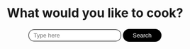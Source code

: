 <html>
  <head>
    <style>      
       .result {
            border-radius: 12px;
            border: 1px solid black;
            padding: 20px;
            max-width: 300px;
            flex-shrink: 0;
        }
        input {
            background: white;
            border: 2px solid transparent;
            outline: none;
            border-radius: 50px;
            padding-left: 10px;
            padding-right: 20px;
            padding-top: 5px;
            padding-bottom: 5px;
            border-radius: 12px;
            border: 1px solid black;
            color: #000;
            transition: 0.2s;
        }
        button {
            background: black;
            border: 2px solid transparent;
            outline: none;
            border-radius: 50px;
            padding-left: 20px;
            padding-right: 20px;
            padding-top: 5px;
            padding-bottom: 5px;
            color: #fff;
            cursor: pointer;
            transition: 0.2s;
        }
        #results {
            max-height: 500px;
            overflow: auto;
            display: flex;
            flex-direction: column;
            gap: 10px;
        }
        #instructions {
            display: none;
            justify-content: center;
            align-items: center;
            flex-direction: column;
            text-align: center;
            max-width: 400px;
            border: 1px solid black;
            border-radius: 12px;
            padding: 20px;
        }
        #search_page {
            display: flex;
            flex-direction: column;
            justify-content: center;
            align-items: center;
        }
        #review_page {
            display: none;
            flex-direction: column;
            justify-content: center;
            align-items: center;
        }
    </style>
</head>
<body>
    <!-- <div class="main-container"> -->
    <div id="search_page">
        <h1>What would you like to cook?</h1>
        <div>
            <input id="searchBar" type="text" placeholder="Type here">
            <button id="searchButton">Search</button>
        </div>
        <br>
        <div id="results">
        </div>
    </div>
    <div id="review_page">
        <button onclick="return_to_search();">Return To Search</button>
        <div>
            <input type="hidden" id="id" name="id" readonly>        
            <h4>You are reviewing: </h4>
            <input type="text" id="recipe" name="recipe" readonly>
            <b>Rating: </b>
            <input id="rating" type="text" placeholder="Rate out of 10">
            <b>Comment: </b>
            <input id="comment" type="text" placeholder="Add a short comment about your experience with this recipe">
            <b>User Name : </b>            
            <input id="name" type="text" placeholder=" ">
            <button id="submitReview" onclick="create_review()">Submit Review</button>
        </div>
        <br>
        <div id="result">
        </div>
    </div>
    <!-- </div> -->
</body>
<script>
    var logged_in = false;
    var recipies = {};
    const loadOnce = 0;
    ////////////////////////
      // prepare HTML result container for new output
    const resultContainer = document.getElementById("result");
    // prepare URL's to allow easy switch from deployment and localhost
    //const url = "http://localhost:8086/api/reviews"
    // const url = "https://recipies.duckdns.org/api/reviews"
    const url = "http://172.17.173.121:8086/api/reviews"
    //const url = "https://flask.nighthawkcodingsociety.com/api/reviews"
    const create_fetch = url + '/create';
    const read_fetch = url + '/';
    const delete_fetch = url + '/delete';  
    const update_fetch = url + '/update';    
    // Load reviews on page entry
    read_reviews();
    // Display Review Table, data is fetched from Backend Database
    function read_reviews() {
        // prepare fetch options
        const read_options = {
        method: 'GET', // *GET, POST, PUT, DELETE, etc.
        mode: 'cors', // no-cors, *cors, same-origin
        cache: 'default', // *default, no-cache, reload, force-cache, only-if-cached
        credentials: 'omit', // include, *same-origin, omit
        headers: {
            'Content-Type': 'application/json'
        },        
        };
        // fetch the data from API
        fetch(read_fetch, read_options)
        // response is a RESTful "promise" on any successful fetch
        .then(response => {
            // check for response errors
            if (response.status !== 200) {
                const errorMsg = 'Database read error: ' + response.status;
                console.log(errorMsg);
                //alert(response.status);
                // const tr = document.createElement("tr");
                // const td = document.createElement("td");
                // td.innerHTML = errorMsg;
                // tr.appendChild(td);
                // resultContainer.appendChild(tr);
                return;
            }
            // valid response will have json data
            response.json().then(data => {
                console.log(data);
                resultContainer.innerHTML = ''
                //Construct Table header
                const tr = document.createElement("tr");
                const col1 = document.createElement("td");
                const col2 = document.createElement("td")
                const col3 = document.createElement("td");
                const col4 = document.createElement("td");  
                const col5 = document.createElement("td"); 
                const col6 = document.createElement("td");                                       
                // obtain data that is specific to the API
                col1.innerHTML = "<span style='font-weight:bold'>Recipe Name</span>"; 
                col2.innerHTML = "<span style='font-weight:bold'>Review</span>";
                col3.innerHTML = "<span style='font-weight:bold'>Rating</span>"; 
                col4.innerHTML = "<span style='font-weight:bold'>User Name</span>";  
                col5.innerHTML = "<span style='font-weight:bold'>Update</span>";   
                col6.innerHTML = "<span style='font-weight:bold'>Delete</span>";                     
                // add HTML to container
                tr.appendChild(col1);
                tr.appendChild(col2);
                tr.appendChild(col3);
                tr.appendChild(col4);    
                tr.appendChild(col5);   
                tr.appendChild(col6);                     
                resultContainer.appendChild(tr); 
                //Print Reviews               
                for (let row in data) {
                console.log(data[row]);
                add_row(data[row]);
                }
            })
        })
        // catch fetch errors (ie ACCESS to server blocked)
        .catch(err => {
        console.error(err);
        alert(err);
        // const tr = document.createElement("tr");
        // const td = document.createElement("td");
        // td.innerHTML = err;
        // tr.appendChild(td);
        // resultContainer.appendChild(tr);
        });
    }
    function create_review(){
        // alert("You are in create_review function..add to DB");
        // alert(document.getElementById("recipe").value);
        // alert(document.getElementById("name").value);
        flag = document.getElementById("id").value
        if (flag == 0) {
            // New data entry        
            const body = {
                uid: document.getElementById("name").value,
                rname: document.getElementById("recipe").value,
                comment: document.getElementById("comment").value,
                rating: document.getElementById("rating").value,
            };
            const requestOptions = {
                method: 'POST',
                body: JSON.stringify(body),
                headers: {
                    "content-type": "application/json",
                    'Authorization': 'Bearer my-token',
                },
            };
            document.getElementById("id").value = "";
            document.getElementById("name").value = "";
            //document.getElementById("recipe").value = "";
            document.getElementById("comment").value = "";
            document.getElementById("rating").value = "";
            // URL for Create API
            // Fetch API call to the database to create a new review
            fetch(create_fetch, requestOptions)
            .then(response => {
                // trap error response from Web API
                if (response.status !== 200) {
                const errorMsg = 'Invalid Input - Database create error: ' + response.status;
                console.log(errorMsg);
                alert(errorMsg);
                // const tr = document.createElement("tr");
                // const td = document.createElement("td");
                // td.innerHTML = errorMsg;
                // tr.appendChild(td);
                // resultContainer.appendChild(tr);
                return;
                }
                // response contains valid result
                response.json().then(data => {
                    console.log(data);
                    //add a table row for the new/created reviewid
                    add_row(data);
                })
            })
        }
        else{
            // update review record
            const body = {
            id: document.getElementById("id").value,
            comment: document.getElementById("comment").value,
            rating: document.getElementById("rating").value,
            uid: document.getElementById("name").value
            };
            const requestOptions = {
                method: ['PUT'],
                body: JSON.stringify(body),
                headers: {
                    "content-type": "application/json",
                    'Authorization': 'Bearer my-token',
                },
            }; 
            // alert("update_review- before fetch");            
            fetch(update_fetch, requestOptions)
            .then(response => {
                // trap error response from Web API
                if (response.status !== 200) {
                    const errorMsg = 'Invalid Input - Database Update error: ' + response.status;
                    console.log(errorMsg);
                    alert(errorMsg);
                    return;
                }
                // response contains valid result
                response.json().then(data => {
                    // alert("update_review- valid response");
                    // alert("Record updated");
                    resultContainer.innerHTML = ''
                    // Load reviews on page entry
                    read_reviews();
                    // alert("in update end- after update_row");
                    document.getElementById("id").value = ""
                    document.getElementById("comment").value = ""
                    document.getElementById("rating").value = ""
                    document.getElementById("name").value = ""
                })
            })
        }
    }
    function add_row(data) {
        const tr = document.createElement("tr");
        const rname = document.createElement("td");
        const comment = document.createElement("td")
        const rating = document.createElement("td");
        const uid = document.createElement("td"); 
        const update_col = document.createElement("td");
        const del_col = document.createElement("td");  
        const update_button = document.createElement('input');       
        update_button.type = "button";
        update_button.value = "Update";
        update_button.onclick = function() {update_review(data.id,data.rname,data.comment,data.rating,data.uid)};
        const delete_button = document.createElement('input');
        delete_button.type = "button";
        delete_button.value = "Delete";
        delete_button.onclick = function() {delete_review(data.id)};
        update_col.appendChild(update_button);
        del_col.appendChild(delete_button); 
        // obtain data that is specific to the API
        rname.innerHTML = data.rname; 
        comment.innerHTML = data.comment;
        rating.innerHTML = data.rating; 
        uid.innerHTML = data.uid;                
        // add HTML to container
        tr.appendChild(rname);
        tr.appendChild(comment);
        tr.appendChild(rating);
        tr.appendChild(uid);       
        tr.appendChild(update_col);    
        tr.appendChild(del_col);  
        resultContainer.appendChild(tr);
    }
    function delete_review(review_id){
        //alert(review_id);
        const body = {
            id: review_id,
        };
        const requestOptions = {
            method: 'DELETE',
            body: JSON.stringify(body),
            headers: {
                "content-type": "application/json",
                'Authorization': 'Bearer my-token',
            },
        };             
        fetch(delete_fetch, requestOptions)
        .then(response => {
            // trap error response from Web API
            if (response.status !== 200) {
            const errorMsg = 'Invalid Input - Database delete error: ' + response.status;
            console.log(errorMsg);
            alert(errorMsg);
            // const tr = document.createElement("tr");
            // const td = document.createElement("td");
            // td.innerHTML = errorMsg;
            // tr.appendChild(td);
            // resultContainer.appendChild(tr);
            return;
            }
            // response contains valid result
            response.json().then(data => {
                console.log(data);
                //alert(data);           
                //delete(data);
                // alert("Record deleted");
                resultContainer.innerHTML = ''
                // Load reviews on page entry
                read_reviews();
            })
        })
    }
    function update_review(id,rname,comment,rating,uid){
        // alert("update_review");
        // alert(id);
        document.getElementById("id").value = id;
        document.getElementById("recipe").value = rname;
        document.getElementById("comment").value = comment;
        document.getElementById("rating").value = rating; 
        document.getElementById("name").value = uid; 
        // update review record working code
        // const body = {
        //     id: id,
        //     comment: comment,
        //     rating: rating,
        //     uid: uid
        // };
        // const requestOptions = {
        //     method: ['PUT'],
        //     body: JSON.stringify(body),
        //     headers: {
        //         "content-type": "application/json",
        //         'Authorization': 'Bearer my-token',
        //     },
        // }; 
        // alert("update_review- before fetch");            
        // fetch(update_fetch, requestOptions)
        // .then(response => {
        //     // trap error response from Web API
        //     if (response.status !== 200) {
        //         const errorMsg = 'Invalid Input - Database Update error: ' + response.status;
        //         console.log(errorMsg);
        //         alert(errorMsg);
        //         return;
        //     }
        //     // response contains valid result
        //     response.json().then(data => {
        //         alert("update_review- valid response");
        //         alert("in update end- after update_row");
        //     })
        // }) 
    }
    /////////////////////
    function return_to_search() {
        document.getElementById("search_page").style["display"] = "flex";
        // document.getElementById("review_page").style["display"] = "none";
        document.getElementById("review_page").style.display = "none";
    };
    function addReview(id, name) {
        // alert("You are in addReview function");
        recipe.value = name;
        document.getElementById("search_page").style["display"] = "none";
        document.getElementById("review_page").style["display"] = "flex";
        inst_Id = id;
        // alert(inst_Id);
        // alert(name);
        context = this.context;
    }
    document.getElementById("searchButton").addEventListener("click", () => {
        // alert("seach button click");
        document.getElementById("results").style.overflow = "hidden";
        document.getElementById("results").innerHTML = `<div class="lds-roller"><div></div><div></div><div></div><div></div><div></div><div></div><div></div><div></div></div>`;
        var content = document.getElementById("searchBar").value;
        // alert("b4 fetching search results");
        fetch("https://recipies.duckdns.org/api/search/", {
        // fetch("http://192.168.122.48:8086/api/search/", {
            "method": "POST",
            "headers": {
                "content-type": "application/json"
            },
            "body": JSON.stringify({
                "item": content
            })
        }).then(Response => {
            //alert("after fetching search results..in response");
            document.getElementById("results").style.overflow = "auto";
            recipies = {};
            Response.json().then(Data => {
                if (Data.length > 0) {
                    var html = ``;
                    Data.forEach((v) => {
                        var review_id = new Date().getTime().toString() + "_" + Math.random().toString();
                        recipies[review_id] = [v.instructions, v.ingredients, v.title]
                        html = html + `
                            <div class="result">
                                <b>${v.title}</b>
                                <p>${v.ingredients.replaceAll("|", "\n")}</p>
                                <button onclick="addReview('${review_id}', '${v.title}')">Review</button>
                            </div>
                        `
                    });
                    document.getElementById("results").innerHTML = html;
                } else {
                    alert("else 1");
                    document.getElementById("results").innerHTML = "We found no items for this query!";
                }
            }).catch(E => {
                alert("catch 1");
                document.getElementById("results").innerHTML = "We found no items for this query!";
            })
        }).catch(E => {
            alert("Our Server seems to be down, please try again later!");
            document.getElementById("results").innerHTML = "We found no items for this query!";
        })
    })
</script>
</html>